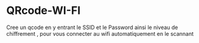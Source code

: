 # QRcode-WI-FI

Cree un qcode en y entrant le SSID et le Password ainsi le niveau de chiffrement , pour vous connecter au wifi automatiquement en le scannant
